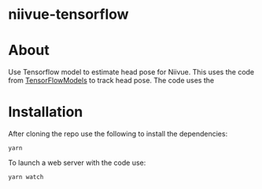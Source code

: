 # niivue-tensorflow
# About
Use Tensorflow model to estimate head pose for Niivue.  This uses the code from [TensorFlowModels](https://github.com/tensorflow/tfjs-models) to track head pose.  The code uses the

# Installation
After cloning the repo use the following to install the dependencies:
```
yarn
```

To launch a web server with the code use:
```
yarn watch
```



